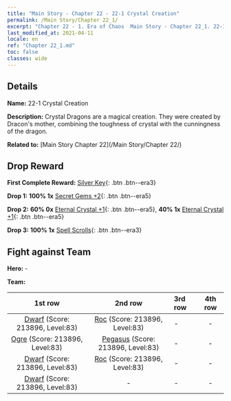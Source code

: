 ```yaml
---
title: "Main Story - Chapter 22 - 22-1 Crystal Creation"
permalink: /Main Story/Chapter 22_1/
excerpt: "Chapter 22 - 1. Era of Chaos  Main Story - Chapter 22_1. 22-1 Crystal Creation"
last_modified_at: 2021-04-11
locale: en
ref: "Chapter 22_1.md"
toc: false
classes: wide
---
```


## Details

 **Name:** 22-1 Crystal Creation

 **Description:** Crystal Dragons are a magical creation. They were created by Dracon's mother, combining the toughness of crystal with the cunningness of the dragon.

 **Related to:** [Main Story Chapter 22](/Main Story/Chapter 22/)

## Drop Reward

 **First Complete Reward:** [Silver Key](/Items/con_693/){: .btn .btn--era3}

 **Drop 1:** **100% 1x** [Secret Gems +2](/Items/mat_79/){: .btn .btn--era5}

 **Drop 2:** **60% 0x** [Eternal Crystal +1](/Items/mat_73/){: .btn .btn--era5}, **40% 1x** [Eternal Crystal +1](/Items/mat_73/){: .btn .btn--era5}

 **Drop 3:** **100% 1x** [Spell Scrolls](/Items/con_694/){: .btn .btn--era3}


## Fight against Team
 **Hero:** -

 **Team:**


  | 1st row | 2nd row | 3rd row | 4th row |
  |:----:|:----:|:----|:----:|
  | [Dwarf](/units/Dwarf/) (Score: 213896, Level:83)  | [Roc](/units/Roc/) (Score: 213896, Level:83)  | - | - |
  | [Ogre](/units/Ogre/) (Score: 213896, Level:83)  | [Pegasus](/units/Pegasus/) (Score: 213896, Level:83)  | - | - |
  | [Dwarf](/units/Dwarf/) (Score: 213896, Level:83)  | [Roc](/units/Roc/) (Score: 213896, Level:83)  | - | - |
  | [Dwarf](/units/Dwarf/) (Score: 213896, Level:83)  | - | - | - |


